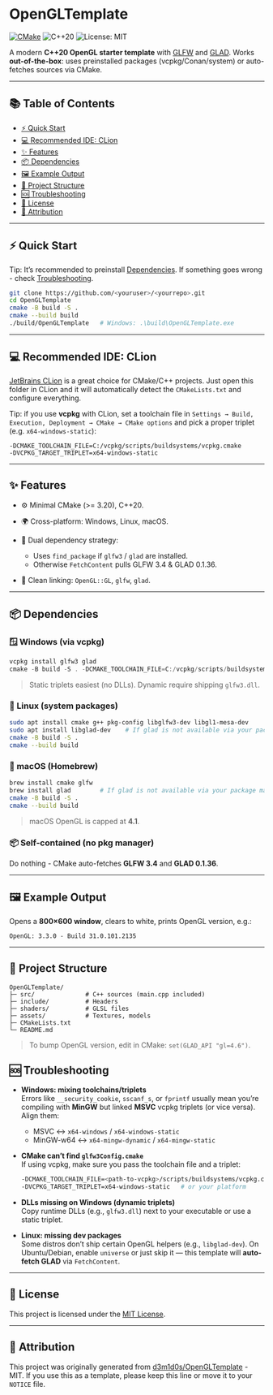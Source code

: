 # OpenGLTemplate

[![CMake](https://github.com/d3m1d0s/OpenGLTemplate/actions/workflows/cmake-multi-platform.yml/badge.svg?branch=main)](https://github.com/d3m1d0s/OpenGLTemplate/actions/workflows/cmake-multi-platform.yml)
![C++20](https://img.shields.io/badge/C%2B%2B-20-blue.svg)
![License: MIT](https://img.shields.io/badge/License-MIT-green.svg)

A modern **C++20 OpenGL starter template** with [GLFW](https://www.glfw.org/) and [GLAD](https://glad.dav1d.de/).
Works **out-of-the-box**: uses preinstalled packages (vcpkg/Conan/system) or auto-fetches sources via CMake.

---

## 📚 Table of Contents
- [⚡ Quick Start](#-quick-start)
- [💻 Recommended IDE: CLion](#-recommended-ide-clion)
- [✨ Features](#-features)
- [📦 Dependencies](#-dependencies)
- [🖼️ Example Output](#-example-output)
- [📂 Project Structure](#-project-structure)
- [🆘 Troubleshooting](#-troubleshooting)
- [📜 License](#-license)
- [🙌 Attribution](#-attribution)

---

## ⚡ Quick Start
Tip: It’s recommended to preinstall [Dependencies](#-dependencies).
If something goes wrong - check [Troubleshooting](#-troubleshooting).

```bash
git clone https://github.com/<youruser>/<yourrepo>.git
cd OpenGLTemplate
cmake -B build -S .
cmake --build build
./build/OpenGLTemplate   # Windows: .\build\OpenGLTemplate.exe
```

---

## 💻 Recommended IDE: CLion

[JetBrains CLion](https://www.jetbrains.com/clion/) is a great choice for CMake/C++ projects.
Just open this folder in CLion and it will automatically detect the `CMakeLists.txt` and configure everything.

Tip: if you use **vcpkg** with CLion, set a toolchain file in
`Settings → Build, Execution, Deployment → CMake → CMake options` and pick a proper triplet (e.g. `x64-windows-static`):

```
-DCMAKE_TOOLCHAIN_FILE=C:/vcpkg/scripts/buildsystems/vcpkg.cmake 
-DVCPKG_TARGET_TRIPLET=x64-windows-static
```

---

## ✨ Features

* ⚙️ Minimal CMake (>= 3.20), C++20.
* 🌍 Cross-platform: Windows, Linux, macOS.
* 🔀 Dual dependency strategy:

  * Uses `find_package` if `glfw3` / `glad` are installed.
  * Otherwise `FetchContent` pulls GLFW 3.4 & GLAD 0.1.36.
* 🔗 Clean linking: `OpenGL::GL`, `glfw`, `glad`.

---

## 📦 Dependencies

### 🪟 Windows (via vcpkg)

```powershell
vcpkg install glfw3 glad
cmake -B build -S . -DCMAKE_TOOLCHAIN_FILE=C:/vcpkg/scripts/buildsystems/vcpkg.cmake -DVCPKG_TARGET_TRIPLET=x64-windows-static
```

> Static triplets easiest (no DLLs). Dynamic require shipping `glfw3.dll`.

### 🐧 Linux (system packages)

```bash
sudo apt install cmake g++ pkg-config libglfw3-dev libgl1-mesa-dev
sudo apt install libglad-dev    # If glad is not available via your package manager, no worries - this template will fetch it automatically.
cmake -B build -S .
cmake --build build
```

### 🍏 macOS (Homebrew)

```bash
brew install cmake glfw
brew install glad        # If glad is not available via your package manager, no worries - this template will fetch it automatically.
cmake -B build -S .
cmake --build build
```

> macOS OpenGL is capped at **4.1**.

### 📦 Self-contained (no pkg manager)

Do nothing - CMake auto-fetches **GLFW 3.4** and **GLAD 0.1.36**.

---

## 🖼️ Example Output

Opens a **800×600 window**, clears to white, prints OpenGL version, e.g.:

```
OpenGL: 3.3.0 - Build 31.0.101.2135
```

---

## 📂 Project Structure

```
OpenGLTemplate/
├─ src/              # C++ sources (main.cpp included)
├─ include/          # Headers
├─ shaders/          # GLSL files
├─ assets/           # Textures, models
├─ CMakeLists.txt
└─ README.md
```

> To bump OpenGL version, edit in CMake:
> `set(GLAD_API "gl=4.6")`.

## 🆘 Troubleshooting

- **Windows: mixing toolchains/triplets**  
  Errors like `__security_cookie`, `sscanf_s`, or `fprintf` usually mean you’re compiling with **MinGW** but linked **MSVC** vcpkg triplets (or vice versa).  
  Align them:
  - MSVC ↔ `x64-windows` / `x64-windows-static`
  - MinGW-w64 ↔ `x64-mingw-dynamic` / `x64-mingw-static`

- **CMake can’t find `glfw3Config.cmake`**  
  If using vcpkg, make sure you pass the toolchain file and a triplet:
  ```bash
  -DCMAKE_TOOLCHAIN_FILE=<path-to-vcpkg>/scripts/buildsystems/vcpkg.cmake
  -DVCPKG_TARGET_TRIPLET=x64-windows-static   # or your platform

- **DLLs missing on Windows (dynamic triplets)**  
   Copy runtime DLLs (e.g., `glfw3.dll`) next to your executable or use a static triplet.

- **Linux: missing dev packages**  
   Some distros don’t ship certain OpenGL helpers (e.g., `libglad-dev`).
  On Ubuntu/Debian, enable `universe` or just skip it — this template will **auto-fetch GLAD** via `FetchContent`.

---
## 📜 License

This project is licensed under the [MIT License](LICENSE).

---
## 🙌 Attribution

This project was originally generated from [d3m1d0s/OpenGLTemplate](https://github.com/d3m1d0s/OpenGLTemplate) - MIT.
If you use this as a template, please keep this line or move it to your `NOTICE` file.
